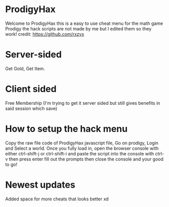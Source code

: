 # ProdigyHax
Welcome to ProdigyHax this is a easy to use cheat menu for the math game Prodigy 
the hack scripts are not made by me but I edited them so they work!
 credit: https://github.com/rxzyx

# Server-sided
Get Gold, 
Get Item.

# Client sided
Free Membership (I'm trying to get it server sided but still gives benefits in said session which save)

# How to setup the hack menu
Copy the raw file code of ProdigyHax javascript file, Go on prodigy, Login and Select a world. 
Once you fully load in, open the browser console with either ctrl-shift-j or ctrl-shift-i and paste the script into the console with ctrl-v then press enter fill out the prompts then close the console and your good to go!

# Newest updates
Added space for more cheats that looks better xd
